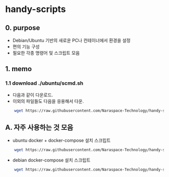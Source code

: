 # handy-scripts

## 0. purpose

- Debian/Ubuntu 기반의 새로운 PC나 컨테이너에서 환경을 설정
- 편의 기능 구성
- 필요한 각종 명령어 및 스크립트 모음


## 1. memo

### 1.1 download ./ubuntu/scmd.sh

- 다음과 같이 다운로드.
- 이외의 파일들도 다음을 응용해서 다운.

```bash
    wget https://raw.githubusercontent.com/Naraspace-Technology/handy-scripts/refs/heads/master/ubuntu/scmd.sh
```


## A. 자주 사용하는 것 모음

- ubuntu docker + docker-compose 설치 스크립트
```bash
    wget https://raw.githubusercontent.com/Naraspace-Technology/handy-scripts/refs/heads/master/ubuntu/001-install-docker-and-docker-compose-and-etc.sh
```

- debian docker-compose 설치 스크립트
```bash
    wget https://raw.githubusercontent.com/Naraspace-Technology/handy-scripts/refs/heads/master/debian/001-install-docker-compose-and-etc.sh
```
